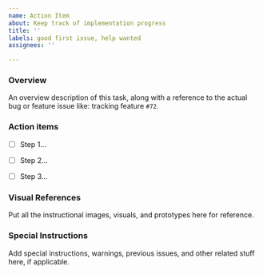 ```yaml
---
name: Action Item
about: Keep track of implementation progress
title: ''
labels: good first issue, help wanted
assignees: ''

---
```


### Overview
An overview description of this task, along with a reference to the actual bug or feature issue like: tracking feature `#72`. 

### Action items

- [ ]  Step 1...
- [ ]  Step 2...
- [ ]  Step 3...


### Visual References
Put all the instructional images, visuals, and prototypes here for reference.

### Special Instructions
Add special instructions, warnings, previous issues, and other related stuff here, if applicable.
